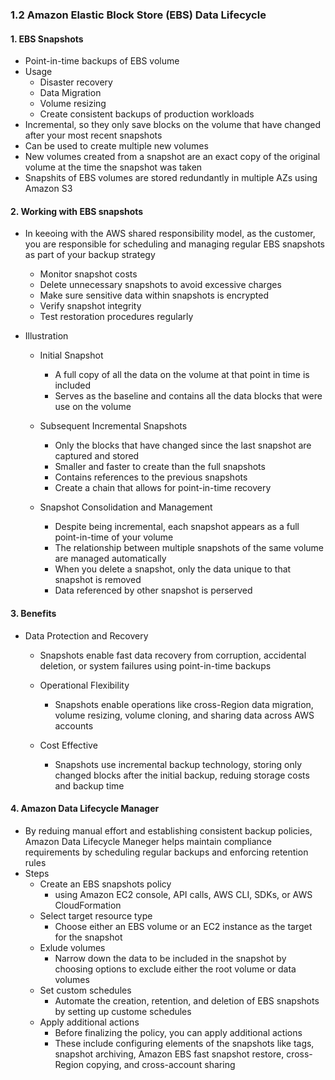 ### 1.2 Amazon Elastic Block Store (EBS) Data Lifecycle

#### 1. EBS Snapshots
- Point-in-time backups of EBS volume
- Usage
  - Disaster recovery
  - Data Migration
  - Volume resizing
  - Create consistent backups of production workloads
- Incremental, so they only save blocks on the volume that have changed after your most recent snapshots
- Can be used to create multiple new volumes
- New volumes created from a snapshot are an exact copy of the original volume at the time the snapshot was taken
- Snapshits of EBS volumes are stored redundantly in multiple AZs using Amazon S3

#### 2. Working with EBS snapshots
- In keeoing with the AWS shared responsibility model, as the customer, you are responsible for scheduling and managing regular EBS snapshots as part of your backup strategy
  - Monitor snapshot costs
  - Delete unnecessary snapshots to avoid excessive charges
  - Make sure sensitive data within snapshots is encrypted
  - Verify snapshot integrity
  - Test restoration procedures regularly

- Illustration
  - Initial Snapshot
    - A full copy of all the data on the volume at that point in time is included
    - Serves as the baseline and contains all the data blocks that were use on the volume

  - Subsequent Incremental Snapshots
    - Only the blocks that have changed since the last snapshot are captured and stored
    - Smaller and faster to create than the full snapshots
    - Contains references to the previous snapshots
    - Create a chain that allows for point-in-time recovery

  - Snapshot Consolidation and Management
    - Despite being incremental, each snapshot appears as a full point-in-time of your volume
    - The relationship between multiple snapshots of the same volume are managed automatically
    - When you delete a snapshot, only the data unique to that snapshot is removed
    - Data referenced by other snapshot is perserved

#### 3. Benefits
- Data Protection and Recovery
  - Snapshots enable fast data recovery from corruption, accidental deletion, or system failures using point-in-time backups

  - Operational Flexibility
    - Snapshots enable operations like cross-Region data migration, volume resizing, volume cloning, and sharing data across AWS accounts

  - Cost Effective
    - Snapshots use incremental backup technology, storing only changed blocks after the initial backup, reduing storage costs and backup time

#### 4. Amazon Data Lifecycle Manager
- By reduing manual effort and establishing consistent backup policies, Amazon Data Lifecycle Maneger helps maintain compliance requirements by scheduling regular backups and enforcing retention rules
- Steps
  - Create an EBS snapshots policy
    - using Amazon EC2 console, API calls, AWS CLI, SDKs, or AWS CloudFormation
  - Select target resource type
    - Choose either an EBS volume or an EC2 instance as the target for the snapshot
  - Exlude volumes
    - Narrow down the data to be included in the snapshot by choosing options to exclude either the root volume or data volumes
   - Set custom schedules
     - Automate the creation, retention, and deletion of EBS snapshots by setting up custome schedules
   - Apply additional actions
     - Before finalizing the policy, you can apply additional actions
     - These include configuring elements of the snapshots like tags, snapshot archiving, Amazon EBS fast snapshot restore, cross-Region copying, and cross-account sharing







